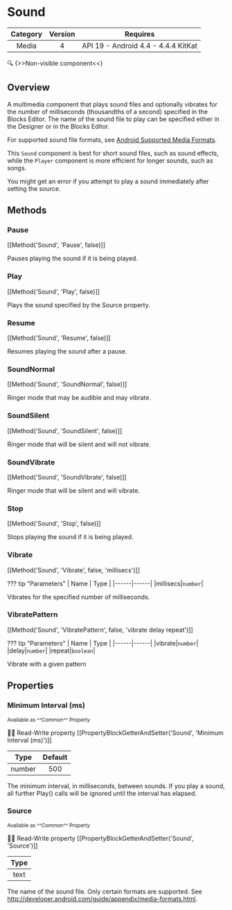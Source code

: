 # Sound

| Category | Version | Requires |
|:--------:|:-------:|:--------:|
|Media|4|API 19 - Android 4.4 - 4.4.4 KitKat|

:mag: {>>Non-visible component<<}

## Overview

<p>A multimedia component that plays sound files and optionally vibrates for the number of milliseconds (thousandths of a second) specified in the Blocks Editor.  The name of the sound file to play can be specified either in the Designer or in the Blocks Editor.</p> <p>For supported sound file formats, see <a href="http://developer.android.com/guide/appendix/media-formats.html" target="_blank">Android Supported Media Formats</a>.</p><p>This <code>Sound</code> component is best for short sound files, such as sound effects, while the <code>Player</code> component is more efficient for longer sounds, such as songs.</p><p>You might get an error if you attempt to play a sound immediately after setting the source.</p>

## Methods

### Pause

[[Method('Sound', 'Pause', false)]]

Pauses playing the sound if it is being played.

### Play

[[Method('Sound', 'Play', false)]]

Plays the sound specified by the Source property.

### Resume

[[Method('Sound', 'Resume', false)]]

Resumes playing the sound after a pause.

### SoundNormal

[[Method('Sound', 'SoundNormal', false)]]

Ringer mode that may be audible and may vibrate.

### SoundSilent

[[Method('Sound', 'SoundSilent', false)]]

Ringer mode that will be silent and will not vibrate.

### SoundVibrate

[[Method('Sound', 'SoundVibrate', false)]]

Ringer mode that will be silent and will vibrate.

### Stop

[[Method('Sound', 'Stop', false)]]

Stops playing the sound if it is being played.

### Vibrate

[[Method('Sound', 'Vibrate', false, 'millisecs')]]

??? tip "Parameters"
    | Name | Type |
    |------|------|
    |millisecs|`number`|


Vibrates for the specified number of milliseconds.

### VibratePattern

[[Method('Sound', 'VibratePattern', false, 'vibrate delay repeat')]]

??? tip "Parameters"
    | Name | Type |
    |------|------|
    |vibrate|`number`|
    |delay|`number`|
    |repeat|`boolean`|


Vibrate with a given pattern

## Properties

### Minimum Interval (ms)

<small>Available as ^^Common^^ Property</small>

:eyes::pencil: Read-Write property
[[PropertyBlockGetterAndSetter('Sound', 'Minimum Interval (ms)')]]

| Type | Default |
|:----:|:-------:|
|number|500|

The minimum interval, in milliseconds, between sounds.  If you play a sound, all further Play() calls will be ignored until the interval has elapsed.

### Source

<small>Available as ^^Common^^ Property</small>

:eyes::pencil: Read-Write property
[[PropertyBlockGetterAndSetter('Sound', 'Source')]]

| Type |
|:----:|
|text|

The name of the sound file.  Only certain formats are supported.  See http://developer.android.com/guide/appendix/media-formats.html.